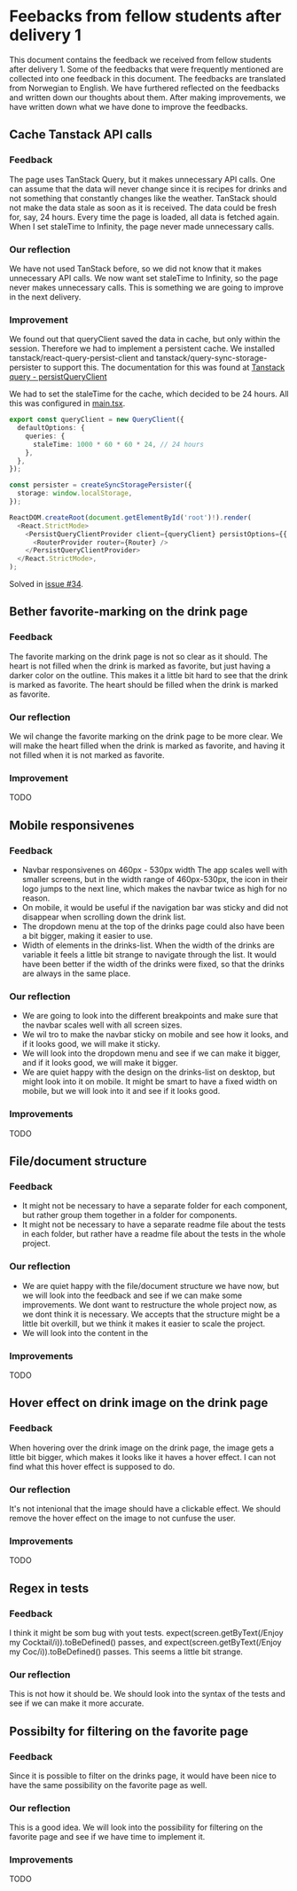 # Feebacks from fellow students after delivery 1

This document contains the feedback we received from fellow students after delivery 1. Some of the feedbacks that were frequently mentioned are collected into one feedback in this document. The feedbacks are translated from Norwegian to English. We have furthered reflected on the feedbacks and written down our thoughts about them. After making improvements, we have written down what we have done to improve the feedbacks.

## Cache Tanstack API calls

### Feedback

The page uses TanStack Query, but it makes unnecessary API calls. One can assume that the data will never change since it is recipes for drinks and not something that constantly changes like the weather. TanStack should not make the data stale as soon as it is received. The data could be fresh for, say, 24 hours. Every time the page is loaded, all data is fetched again. When I set staleTime to Infinity, the page never made unnecessary calls.

### Our reflection

We have not used TanStack before, so we did not know that it makes unnecessary API calls. We now want set staleTime to Infinity, so the page never makes unnecessary calls. This is something we are going to improve in the next delivery.

### Improvement

We found out that queryClient saved the data in cache, but only within the session. Therefore we had to implement a persistent cache. We installed tanstack/react-query-persist-client and tanstack/query-sync-storage-persister to support this. The documentation for this was found at [Tanstack query - persistQueryClient](https://tanstack.com/query/latest/docs/react/plugins/persistQueryClient?from=reactQueryV3&original=https%3A%2F%2Ftanstack.com%2Fquery%2Fv3%2Fdocs%2Fplugins%2FpersistQueryClient)

We had to set the staleTime for the cache, which decided to be 24 hours. All this was configured in [main.tsx](../src/main.tsx).

```typescript
export const queryClient = new QueryClient({
  defaultOptions: {
    queries: {
      staleTime: 1000 * 60 * 60 * 24, // 24 hours
    },
  },
});

const persister = createSyncStoragePersister({
  storage: window.localStorage,
});

ReactDOM.createRoot(document.getElementById('root')!).render(
  <React.StrictMode>
    <PersistQueryClientProvider client={queryClient} persistOptions={{ persister }}>
      <RouterProvider router={Router} />
    </PersistQueryClientProvider>
  </React.StrictMode>,
);
```

Solved in [issue #34](https://gitlab.stud.idi.ntnu.no/it2810-h23/Team-16/prosjekt-1/-/issues/34).

## Bether favorite-marking on the drink page

### Feedback

The favorite marking on the drink page is not so clear as it should. The heart is not filled when the drink is marked as favorite, but just having a darker color on the outline. This makes it a little bit hard to see that the drink is marked as favorite. The heart should be filled when the drink is marked as favorite.

### Our reflection

We wil change the favorite marking on the drink page to be more clear. We will make the heart filled when the drink is marked as favorite, and having it not filled when it is not marked as favorite.

### Improvement

TODO

## Mobile responsivenes

### Feedback

- Navbar responsivenes on 460px - 530px width The app scales well with smaller screens, but in the width range of 460px-530px, the icon in their logo jumps to the next line, which makes the navbar twice as high for no reason.
- On mobile, it would be useful if the navigation bar was sticky and did not disappear when scrolling down the drink list.
- The dropdown menu at the top of the drinks page could also have been a bit bigger, making it easier to use.
- Width of elements in the drinks-list. When the width of the drinks are variable it feels a little bit strange to navigate through the list. It would have been better if the width of the drinks were fixed, so that the drinks are always in the same place.

### Our reflection

- We are going to look into the different breakpoints and make sure that the navbar scales well with all screen sizes.
- We wil tro to make the navbar sticky on mobile and see how it looks, and if it looks good, we will make it sticky.
- We will look into the dropdown menu and see if we can make it bigger, and if it looks good, we will make it bigger.
- We are quiet happy with the design on the drinks-list on desktop, but might look into it on mobile. It might be smart to have a fixed width on mobile, but we will look into it and see if it looks good.

### Improvements

TODO

## File/document structure

### Feedback

- It might not be necessary to have a separate folder for each component, but rather group them together in a folder for components.
- It might not be necessary to have a separate readme file about the tests in each folder, but rather have a readme file about the tests in the whole project.

### Our reflection

- We are quiet happy with the file/document structure we have now, but we will look into the feedback and see if we can make some improvements. We dont want to restructure the whole project now, as we dont think it is necessary. We accepts that the structure might be a little bit overkill, but we think it makes it easier to scale the project.
- We will look into the content in the

### Improvements

TODO

## Hover effect on drink image on the drink page

### Feedback

When hovering over the drink image on the drink page, the image gets a little bit bigger, which makes it looks like it haves a hover effect. I can not find what this hover effect is supposed to do.

### Our reflection

It's not intenional that the image should have a clickable effect. We should remove the hover effect on the image to not cunfuse the user.

### Improvements

TODO

## Regex in tests

### Feedback

I think it might be som bug with yout tests. expect(screen.getByText(/Enjoy my Cocktail/i)).toBeDefined() passes, and expect(screen.getByText(/Enjoy my Coc/i)).toBeDefined() passes. This seems a little bit strange.

### Our reflection

This is not how it should be. We should look into the syntax of the tests and see if we can make it more accurate.

## Possibilty for filtering on the favorite page

### Feedback

Since it is possible to filter on the drinks page, it would have been nice to have the same possibility on the favorite page as well.

### Our reflection

This is a good idea. We will look into the possibility for filtering on the favorite page and see if we have time to implement it.

### Improvements

TODO

